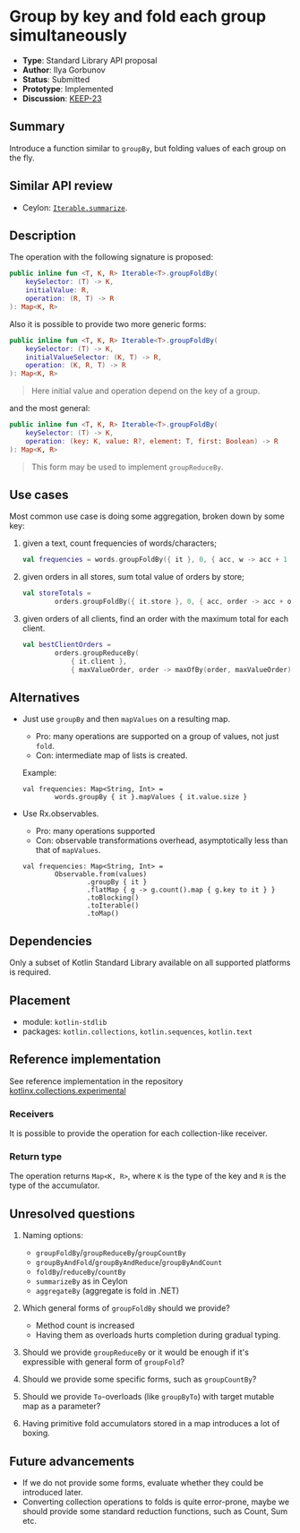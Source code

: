# Group by key and fold each group simultaneously

* **Type**: Standard Library API proposal
* **Author**: Ilya Gorbunov
* **Status**: Submitted
* **Prototype**: Implemented
* **Discussion**: [KEEP-23](https://github.com/Kotlin/KEEP/issues/23)

## Summary

Introduce a function similar to `groupBy`, but folding values of each group on the fly.

## Similar API review

* Ceylon: [`Iterable.summarize`](http://modules.ceylon-lang.org/repo/1/ceylon/language/1.2.0/module-doc/api/Iterable.type.html#summarize).

## Description

The operation with the following signature is proposed:

```kotlin
public inline fun <T, K, R> Iterable<T>.groupFoldBy(
    keySelector: (T) -> K,
    initialValue: R,
    operation: (R, T) -> R
): Map<K, R>
```

Also it is possible to provide two more generic forms:

```kotlin
public inline fun <T, K, R> Iterable<T>.groupFoldBy(
    keySelector: (T) -> K,
    initialValueSelector: (K, T) -> R,
    operation: (K, R, T) -> R
): Map<K, R>
```
> Here initial value and operation depend on the key of a group.

and the most general:

```kotlin
public inline fun <T, K, R> Iterable<T>.groupFoldBy(
    keySelector: (T) -> K,
    operation: (key: K, value: R?, element: T, first: Boolean) -> R
): Map<K, R>
```

> This form may be used to implement `groupReduceBy`.


## Use cases

Most common use case is doing some aggregation, broken down by some key:

 1. given a text, count frequencies of words/characters;

    ```kotlin
    val frequencies = words.groupFoldBy({ it }, 0, { acc, w -> acc + 1 })
    ```

 2. given orders in all stores, sum total value of orders by store;
    ```kotlin
    val storeTotals =
            orders.groupFoldBy({ it.store }, 0, { acc, order -> acc + order.total })
    ```

 3. given orders of all clients, find an order with the maximum total for each client.
    ```kotlin
    val bestClientOrders =
            orders.groupReduceBy(
                { it.client },
                { maxValueOrder, order -> maxOfBy(order, maxValueOrder) { it.total } })
    ```

## Alternatives

* Just use `groupBy` and then `mapValues` on a resulting map.
    * Pro: many operations are supported on a group of values, not just `fold`.
    * Con: intermediate map of lists is created.

    Example:

    ```
    val frequencies: Map<String, Int> =
            words.groupBy { it }.mapValues { it.value.size }
    ```

* Use Rx.observables.
    * Pro: many operations supported
    * Con: observable transformations overhead,
    asymptotically less than that of `mapValues`.

    ```
    val frequencies: Map<String, Int> =
            Observable.from(values)
                    .groupBy { it }
                    .flatMap { g -> g.count().map { g.key to it } }
                    .toBlocking()
                    .toIterable()
                    .toMap()
    ```

## Dependencies

Only a subset of Kotlin Standard Library available on all supported platforms is required.

## Placement

 - module: `kotlin-stdlib`
 - packages: `kotlin.collections`, `kotlin.sequences`, `kotlin.text`

## Reference implementation

See reference implementation in the repository [kotlinx.collections.experimental](https://github.com/ilya-g/kotlinx.collections.experimental/tree/master/kotlinx-collections-experimental/src/main/kotlin/kotlinx.collections.experimental/grouping)


### Receivers

It is possible to provide the operation for each collection-like receiver.

### Return type

The operation returns `Map<K, R>`, where `K` is the type of the key and `R` is the type of the accumulator.

## Unresolved questions

1. Naming options:
    * `groupFoldBy`/`groupReduceBy`/`groupCountBy`
    * `groupByAndFold`/`groupByAndReduce`/`groupByAndCount`
    * `foldBy`/`reduceBy`/`countBy`
    * `summarizeBy` as in Ceylon
    * `aggregateBy` (aggregate is fold in .NET)

2. Which general forms of `groupFoldBy` should we provide?
    * Method count is increased
    * Having them as overloads hurts completion during gradual typing.
3. Should we provide `groupReduceBy` or it would be enough if it's expressible with general form of `groupFold`?
4. Should we provide some specific forms, such as `groupCountBy`?
5. Should we provide `To`-overloads (like `groupByTo`) with target mutable map as a parameter?
6. Having primitive fold accumulators stored in a map introduces a lot of boxing.

## Future advancements

* If we do not provide some forms, evaluate whether they could be introduced later.
* Converting collection operations to folds is quite error-prone, maybe we should provide some standard reduction functions,
  such as Count, Sum etc.

